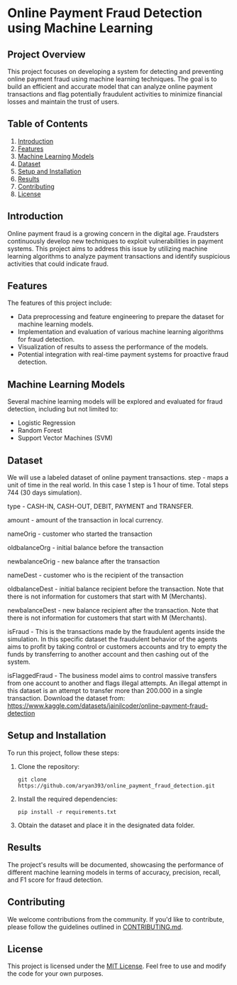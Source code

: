 # Online Payment Fraud Detection using Machine Learning

## Project Overview

This project focuses on developing a system for detecting and preventing online payment fraud using machine learning techniques. 
The goal is to build an efficient and accurate model that can analyze online payment transactions and flag potentially fraudulent activities to minimize financial losses and maintain the trust of users.

## Table of Contents

1. [Introduction](#introduction)
2. [Features](#features)
3. [Machine Learning Models](#machine-learning-models)
4. [Dataset](#dataset)
5. [Setup and Installation](#setup-and-installation)
6. [Results](#results)
7. [Contributing](#contributing)
8. [License](#license)

## Introduction

Online payment fraud is a growing concern in the digital age. Fraudsters continuously develop new techniques to exploit vulnerabilities in payment systems. This project aims to address this issue by utilizing machine learning algorithms to analyze payment transactions and identify suspicious activities that could indicate fraud.

## Features

The features of this project include:
- Data preprocessing and feature engineering to prepare the dataset for machine learning models.
- Implementation and evaluation of various machine learning algorithms for fraud detection.
- Visualization of results to assess the performance of the models.
- Potential integration with real-time payment systems for proactive fraud detection.

## Machine Learning Models

Several machine learning models will be explored and evaluated for fraud detection, including but not limited to:
- Logistic Regression
- Random Forest
- Support Vector Machines (SVM)


## Dataset

We will use a labeled dataset of online payment transactions.
step - maps a unit of time in the real world. In this case 1 step is 1 hour of time. Total steps 744 (30 days simulation).

type - CASH-IN, CASH-OUT, DEBIT, PAYMENT and TRANSFER.

amount - amount of the transaction in local currency.

nameOrig - customer who started the transaction

oldbalanceOrg - initial balance before the transaction

newbalanceOrig - new balance after the transaction

nameDest - customer who is the recipient of the transaction

oldbalanceDest - initial balance recipient before the transaction. Note that there is not information for customers that start with M (Merchants).

newbalanceDest - new balance recipient after the transaction. Note that there is not information for customers that start with M (Merchants).

isFraud - This is the transactions made by the fraudulent agents inside the simulation. In this specific dataset the fraudulent behavior of the agents aims to profit by taking control or customers accounts and try to empty the funds by transferring to another account and then cashing out of the system.

isFlaggedFraud - The business model aims to control massive transfers from one account to another and flags illegal attempts. An illegal attempt in this dataset is an attempt to transfer more than 200.000 in a single transaction.
Download the dataset from: https://www.kaggle.com/datasets/jainilcoder/online-payment-fraud-detection

## Setup and Installation

To run this project, follow these steps:

1. Clone the repository:
   ```
   git clone https://github.com/aryan393/online_payment_fraud_detection.git
   ```

2. Install the required dependencies:
   ```
   pip install -r requirements.txt
   ```

3. Obtain the dataset and place it in the designated data folder.

## Results

The project's results will be documented, showcasing the performance of different machine learning models in terms of accuracy, precision, recall, and F1 score for fraud detection.

## Contributing

We welcome contributions from the community. If you'd like to contribute, please follow the guidelines outlined in [CONTRIBUTING.md](CONTRIBUTING.md).

## License

This project is licensed under the [MIT License](LICENSE). Feel free to use and modify the code for your own purposes.

